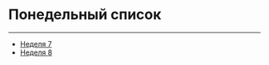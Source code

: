 # **Понедельный список**
---
+ [Неделя 7](https://github.com/Kalinin-Alexander/first_rep/blob/main/7thWeekRepositary/7thWeekRead.md)
+ [Неделя 8](https://github.com/Kalinin-Alexander/first_rep/blob/main/7thWeekRepositary/task3.js)
